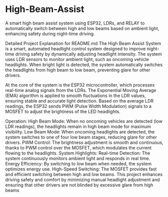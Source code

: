 # High-Beam-Assist
A smart high beam assist system using ESP32, LDRs, and RELAY to automatically switch between high and low beams based on ambient light, enhancing safety during night-time driving.

Detailed Project Explanation for README.md
The High Beam Assist System is a smart, automated headlight control system designed to improve night-time driving safety by dynamically adjusting headlight intensity. The system uses LDR sensors to monitor ambient light, such as oncoming vehicle headlights. When bright light is detected, the system automatically switches the headlights from high beam to low beam, preventing glare for other drivers.

At the core of the system is the ESP32 microcontroller, which processes real-time analog signals from the LDRs. The Exponential Moving Average (EMA) algorithm is applied to smooth fluctuations in the LDR values, ensuring stable and accurate light detection. Based on the average LDR readings, the ESP32 sends PWM (Pulse Width Modulation) signals to a MOSFET to adjust the brightness of the LED headlights.

Operation:
High Beam Mode: When no oncoming vehicles are detected (low LDR readings), the headlights remain in high beam mode for maximum visibility.
Low Beam Mode: When oncoming headlights are detected, the system switches to one of four low beam stages, reducing glare for other drivers.
PWM Control: The brightness adjustment is smooth and continuous, thanks to PWM control over the MOSFET, which modulates the current flowing to the headlights.
System Highlights:
Real-time Detection: The system continuously monitors ambient light and responds in real time.
Energy Efficiency: By switching to low beam when needed, the system optimizes energy use.
High-Speed Switching: The MOSFET provides fast and efficient switching between high and low beams.
This project enhances driving safety and comfort by minimizing manual headlight adjustment and ensuring that other drivers are not blinded by excessive glare from high beams
